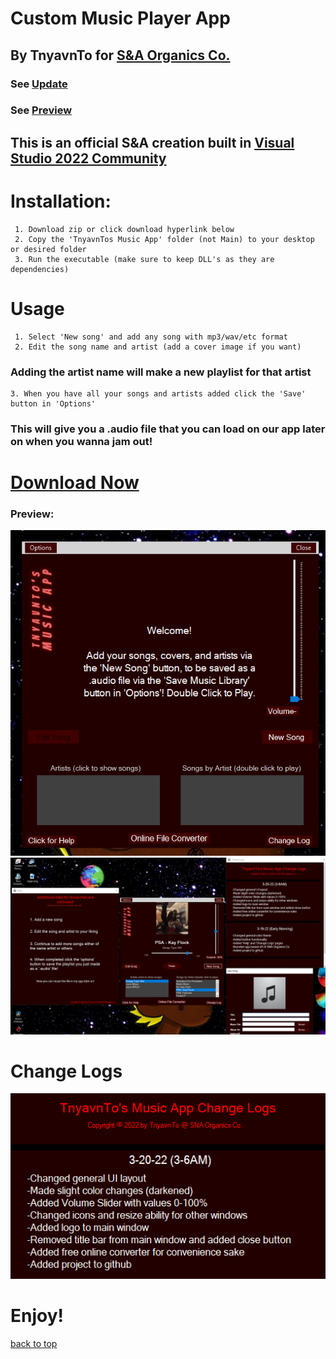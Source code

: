 <a id="top"></a>
# Custom Music Player App
## By TnyavnTo for [S&A Organics Co.](https://sna-organics.com)
### See [Update](#updates)
### See [Preview](#preview)
## This is an official S&A creation built in [Visual Studio 2022 Community](https://visualstudio.microsoft.com/vs/community/)
# Installation:
```
 1. Download zip or click download hyperlink below
 2. Copy the 'TnyavnTos Music App' folder (not Main) to your desktop or desired folder
 3. Run the executable (make sure to keep DLL's as they are dependencies)
```
# Usage
```
 1. Select 'New song' and add any song with mp3/wav/etc format
 2. Edit the song name and artist (add a cover image if you want)
```
### Adding the artist name will make a new playlist for that artist
 ```
 3. When you have all your songs and artists added click the 'Save' button in 'Options'
 ```
 ### This will give you a .audio file that you can load on our app later on when you wanna jam out!
 <a id="preview"></a>
# [Download Now](https://github.com/Svxy/Custom-Music-App/archive/refs/heads/main.zip)
### Preview:

![sneakpeak1](https://github.com/Svxy/Custom-Music-App/blob/main/Screenshots/PhaseOne.png?raw=true)![sneakpeak1](https://github.com/Svxy/Custom-Music-App/blob/main/Screenshots/PhaseTwo.png?raw=true)
<a id="updates"></a>
# Change Logs
![update1](https://github.com/Svxy/Custom-Music-App/blob/main/Screenshots/ChangeLog.png?raw=true)

# Enjoy!

[back to top](#top)
